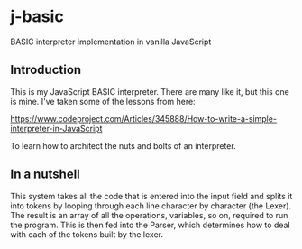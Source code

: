 # j-basic
BASIC interpreter implementation in vanilla JavaScript

## Introduction
This is my JavaScript BASIC interpreter. There are many like it, but this one is mine.
I've taken some of the lessons from here:

https://www.codeproject.com/Articles/345888/How-to-write-a-simple-interpreter-in-JavaScript

To learn how to architect the nuts and bolts of an interpreter.

## In a nutshell
This system takes all the code that is entered into the input field and splits
it into tokens by looping through each line character by character (the Lexer). The result is an array of all the operations, variables, so on, required to run the program. This is then fed into the Parser, which determines how to
deal with each of the tokens built by the lexer.